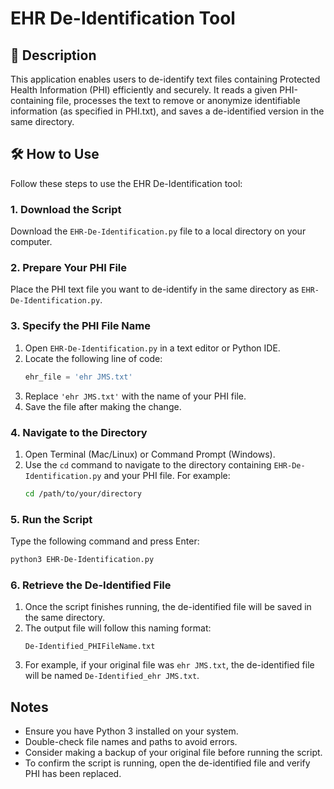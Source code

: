 # EHR De-Identification Tool

## 📌 Description
This application enables users to de-identify text files containing Protected Health Information (PHI) efficiently and securely. It reads a given PHI-containing file, processes the text to remove or anonymize identifiable information (as specified in PHI.txt), and saves a de-identified version in the same directory.

## 🛠 How to Use

Follow these steps to use the EHR De-Identification tool:

### 1. Download the Script
Download the `EHR-De-Identification.py` file to a local directory on your computer.

### 2. Prepare Your PHI File
Place the PHI text file you want to de-identify in the same directory as `EHR-De-Identification.py`.

### 3. Specify the PHI File Name
1. Open `EHR-De-Identification.py` in a text editor or Python IDE.
2. Locate the following line of code:
   ```python
   ehr_file = 'ehr JMS.txt'
   ```
3. Replace `'ehr JMS.txt'` with the name of your PHI file.
4. Save the file after making the change.

### 4. Navigate to the Directory
1. Open Terminal (Mac/Linux) or Command Prompt (Windows).
2. Use the `cd` command to navigate to the directory containing `EHR-De-Identification.py` and your PHI file. For example:
   ```sh
   cd /path/to/your/directory
   ```

### 5. Run the Script
Type the following command and press Enter:
```sh
python3 EHR-De-Identification.py
```

### 6. Retrieve the De-Identified File
1. Once the script finishes running, the de-identified file will be saved in the same directory.
2. The output file will follow this naming format:
   ```
   De-Identified_PHIFileName.txt
   ```
3. For example, if your original file was `ehr JMS.txt`, the de-identified file will be named `De-Identified_ehr JMS.txt`.

## Notes
- Ensure you have Python 3 installed on your system.
- Double-check file names and paths to avoid errors.
- Consider making a backup of your original file before running the script.
- To confirm the script is running, open the de-identified file and verify PHI has been replaced. 
